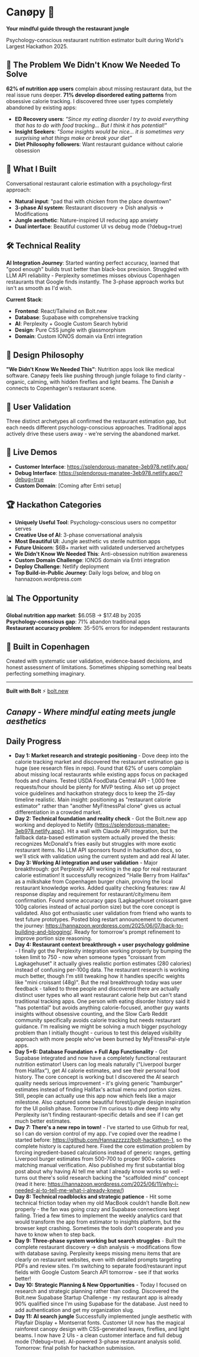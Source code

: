 # Canøpy 🌿
**Your mindful guide through the restaurant jungle**

Psychology-conscious restaurant nutrition estimator built during World's Largest Hackathon 2025.

## 🎯 The Problem We Didn't Know We Needed To Solve

**62% of nutrition app users** complain about missing restaurant data, but the real issue runs deeper. **71% develop disordered eating patterns** from obsessive calorie tracking. I discovered three user types completely abandoned by existing apps:

- **ED Recovery users**: *"Since my eating disorder I try to avoid everything that has to do with food tracking... But I think it has potential!"*
- **Insight Seekers**: *"Some insights would be nice... it is sometimes very surprising what things make or break your diet"*  
- **Diet Philosophy followers**: Want restaurant guidance without calorie obsession

## 🌱 What I Built

Conversational restaurant calorie estimation with a psychology-first approach:

- **Natural input**: "pad thai with chicken from the place downtown"
- **3-phase AI system**: Restaurant discovery → Dish analysis → Modifications  
- **Jungle aesthetic**: Nature-inspired UI reducing app anxiety
- **Dual interface**: Beautiful customer UI vs debug mode (?debug=true)

## 🛠 Technical Reality

**AI Integration Journey**: Started wanting perfect accuracy, learned that "good enough" builds trust better than black-box precision. Struggled with LLM API reliability - Perplexity sometimes misses obvious Copenhagen restaurants that Google finds instantly. The 3-phase approach works but isn't as smooth as I'd wish.

**Current Stack**:
- **Frontend**: React/Tailwind on Bolt.new  
- **Database**: Supabase with comprehensive tracking
- **AI**: Perplexity + Google Custom Search hybrid
- **Design**: Pure CSS jungle with glassmorphism
- **Domain**: Custom IONOS domain via Entri integration

## 🎨 Design Philosophy

**"We Didn't Know We Needed This"**: Nutrition apps look like medical software. Canøpy feels like pushing through jungle foliage to find clarity - organic, calming, with hidden fireflies and light beams. The Danish ø connects to Copenhagen's restaurant scene.

## 👥 User Validation

Three distinct archetypes all confirmed the restaurant estimation gap, but each needs different psychology-conscious approaches. Traditional apps actively drive these users away - we're serving the abandoned market.

## 🚀 Live Demos

- **Customer Interface**: https://splendorous-manatee-3eb978.netlify.app/
- **Debug Interface**: https://splendorous-manatee-3eb978.netlify.app/?debug=true  
- **Custom Domain**: [Coming after Entri setup]

## 🏆 Hackathon Categories

- **Uniquely Useful Tool**: Psychology-conscious users no competitor serves
- **Creative Use of AI**: 3-phase conversational analysis  
- **Most Beautiful UI**: Jungle aesthetic vs sterile nutrition apps
- **Future Unicorn**: $6B+ market with validated underserved archetypes
- **We Didn't Know We Needed This**: Anti-obsession nutrition awareness
- **Custom Domain Challenge**: IONOS domain via Entri integration
- **Deploy Challenge**: Netlify deployment
- **Top Build-in-Public Journey**: Daily logs below, and blog on hannazoon.wordpress.com

## 📊 The Opportunity

**Global nutrition app market**: $6.05B → $17.4B by 2035  
**Psychology-conscious gap**: 71% abandon traditional apps  
**Restaurant accuracy problem**: 35-50% errors for independent restaurants

## 🌿 Built in Copenhagen

Created with systematic user validation, evidence-based decisions, and honest assessment of limitations. Sometimes shipping something real beats perfecting something imaginary.

---

**Built with Bolt** ⚡ [bolt.new](https://bolt.new/)

*Canøpy - Where mindful eating meets jungle aesthetics*
---
## Daily Progress
- **Day 1: Market research and strategic positioning** - Dove deep into the calorie tracking market and discovered the restaurant estimation gap is huge (see research files in repo). Found that 62% of users complain about missing local restaurants while existing apps focus on packaged foods and chains. Tested USDA FoodData Central API - 1,000 free requests/hour should be plenty for MVP testing. Also set up project voice guidelines and hackathon strategy docs to keep the 25-day timeline realistic. Main insight: positioning as "restaurant calorie estimator" rather than "another MyFitnessPal clone" gives us actual differentiation in a crowded market.
- **Day 2: Technical foundation and reality check** - Got the Bolt.new app working and deployed to Netlify (https://splendorous-manatee-3eb978.netlify.app/). Hit a wall with Claude API integration, but the fallback data-based estimation system actually proved the thesis: recognizes McDonald's fries easily but struggles with more exotic restaurant items. No LLM API sponsors found in hackathon docs, so we'll stick with validation using the current system and add real AI later. 
- **Day 3: Working AI integration and user validation** - Major breakthrough: got Perplexity API working in the app for real restaurant calorie estimation! It successfully recognized "Halle Berry from Halifax" as a milkshake from Copenhagen burger chain, proving the local restaurant knowledge works. Added quality checking features: raw AI response display and requirement for restaurant/city/menu item confirmation. Found some accuracy gaps (Lagkagehuset croissant gave 100g calories instead of actual portion size) but the core concept is validated. Also got enthusiastic user validation from friend who wants to test future prototypes. Posted blog restart announcement to document the journey: https://hannazoon.wordpress.com/2025/06/07/back-to-building-and-blogging/. Ready for tomorrow's prompt refinement to improve portion size reasoning.
- **Day 4: Restaurant context breakthrough + user psychology goldmine** - I finally got the Perplexity integration working properly by bumping the token limit to 750 - now when someone types "croissant from Lagkagehuset" it actually gives realistic portion estimates (280 calories) instead of confusing per-100g data. The restaurant research is working much better, though I'm still tweaking how it handles specific weights like "mini croissant (48g)". But the real breakthrough today was user feedback - talked to three people and discovered there are actually distinct user types who all want restaurant calorie help but can't stand traditional tracking apps. One person with eating disorder history said it "has potential" but avoids anything calorie-focused, another guy wants insights without obsessive counting, and the Slow Carb Reddit community specifically avoids calorie tracking but needs restaurant guidance. I'm realising we might be solving a much bigger psychology problem than I initially thought - curious to test this delayed visibility approach with more people who've been burned by MyFitnessPal-style apps.
- **Day 5+6: Database Foundation + Full App Functionality** - Got Supabase integrated and now have a completely functional restaurant nutrition estimator! Users can log meals naturally ("Liverpool burger from Halifax"), get AI calorie estimates, and see their personal food history. The core concept is working but I discovered the AI search quality needs serious improvement - it's giving generic "hamburger" estimates instead of finding Halifax's actual menu and portion sizes. Still, people can actually use this app now which feels like a major milestone. Also captured some beautiful forest/jungle design inspiration for the UI polish phase. Tomorrow I'm curious to dive deep into why Perplexity isn't finding restaurant-specific details and see if I can get much better estimates.
- **Day 7: There's a new repo in town!** - I've started to use Github for real, so I can do version control of my app. I've copied over the readme I started before: https://github.com/Hannazzzzz/bolt-hackathon-1, so the complete history is captured here. Fixed the core estimation problem by forcing ingredient-based calculations instead of generic ranges, getting Liverpool burger estimates from 500-700 to proper 900+ calories matching manual verification. Also published my first substantial blog post about why having AI tell me what I already know works so well - turns out there's solid research backing the "scaffolded mind" concept (read it here: https://hannazoon.wordpress.com/2025/06/11/why-i-needed-ai-to-tell-me-what-i-already-knew/)
- **Day 8: Technical roadblocks and strategic patience** - Hit some technical friction today when my old MacBook couldn’t handle Bolt.new properly - the fan was going crazy and Supabase connections kept failing. Tried a few times to implement the weekly analytics card that would transform the app from estimator to insights platform, but the browser kept crashing. Sometimes the tools don’t cooperate and you have to know when to step back.
- **Day 9: Three-phase system working but search struggles** - Built the complete restaurant discovery → dish analysis → modifications flow with database saving. Perplexity keeps missing menu items that are clearly on restaurant websites, even with detailed prompts targeting PDFs and review sites. I'm switching to separate food/restaurant input fields with Google Custom Search API tomorrow - see if that works better!
- **Day 10: Strategic Planning & New Opportunities** - Today I focused on research and strategic planning rather than coding. Discovered the Bolt.new Supabase Startup Challenge - my restaurant app is already 90% qualified since I'm using Supabase for the database. Just need to add authentication and get my organization slug.
- **Day 11: AI search jungle** Successfully implemented jungle aesthetic with Playfair Display + Montserrat fonts. Customer UI now has the magical rainforest canopy design with CSS-generated leaves, fireflies, and light beams. I now have 2 UIs - a clean customer interface and full debug mode (?debug=true). AI-powered 3-phase restaurant analysis solid. Tomorrow: final polish for hackathon submission.
